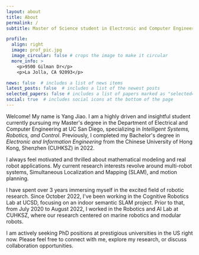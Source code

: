 ```yaml
---
layout: about
title: About
permalink: /
subtitle: Master of Science student in Electronic and Computer Engineering

profile:
  align: right
  image: prof_pic.jpg
  image_circular: false # crops the image to make it circular
  more_info: >
    <p>9500 Gilman Dr</p>
    <p>La Jolla, CA 92093</p>

news: false  # includes a list of news items
latest_posts: false  # includes a list of the newest posts
selected_papers: false # includes a list of papers marked as "selected={true}"
social: true  # includes social icons at the bottom of the page
---
```

Welcome! My name is Yang Jiao. I am a highly driven and insightful student currently pursuing my Master's degree in the Department of Electrical and Computer Engineering at UC San Diego, specializing in *Intelligent Systems, Robotics, and Control*. Previously, I completed my Bachelor's degree in *Electronic and Information Engineering* from the Chinese University of Hong Kong, Shenzhen (CUHKSZ) in 2022.

I always feel motivated and thrilled about mathematical modeling and real robot applications. My current research interests revolve around multi-robot systems, Simultaneous Localization and Mapping (SLAM), and motion planning.

I have spent over 3 years immersing myself in the excited field of robotic research. Since October 2022, I've been working in the Cognitive Robotics Lab at UCSD, focusing on an indoor semantic SLAM project. Prior to that, from July 2020 to August 2022, I worked in the Robotics and AI Lab at CUHKSZ, where our research centered on marine robotics and modular robots.

I am actively seeking PhD positions at prestigious universities in the US right now. Please feel free to connect with me, explore my research, or discuss collaboration opportunities.
